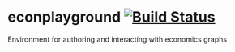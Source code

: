 # econplayground [![Build Status](https://travis-ci.org/ccnmtl/econplayground.svg?branch=master)](https://travis-ci.org/ccnmtl/econplayground)
Environment for authoring and interacting with economics graphs
